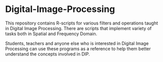 # Digital-Image-Processing
This repository contains R-scripts for various filters and operations taught in Digital Image Processing.
There are scripts that implement variety of tasks both in Spatial and Frequency Domain.

Students, teachers and anyone else who is interested in Digital Image Processing can use these programs as a reference to help them better understand the concepts involved in DIP.
